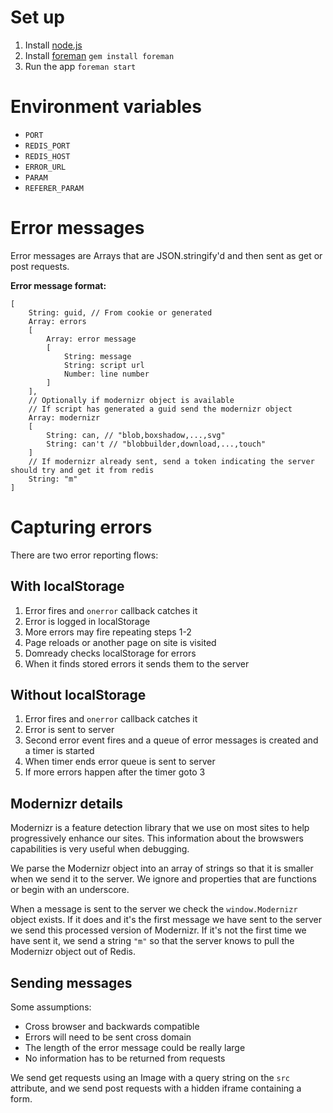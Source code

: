# Set up

1. Install [node.js](http://nodejs.org/download/)
2. Install [foreman](http://ddollar.github.io/foreman/) ```gem install foreman```
3. Run the app ```foreman start```


# Environment variables

* ```PORT```
* ```REDIS_PORT```
* ```REDIS_HOST```
* ```ERROR_URL```
* ```PARAM```
* ```REFERER_PARAM```


# Error messages

Error messages are Arrays that are JSON.stringify'd and then sent as get or post requests.

**Error message format:**

    [
        String: guid, // From cookie or generated
        Array: errors
        [
            Array: error message
            [
                String: message
                String: script url
                Number: line number
            ]
        ],
        // Optionally if modernizr object is available
        // If script has generated a guid send the modernizr object
        Array: modernizr
        [
            String: can, // "blob,boxshadow,...,svg"
            String: can't // "blobbuilder,download,...,touch"
        ]
        // If modernizr already sent, send a token indicating the server should try and get it from redis
        String: "m"
    ]

# Capturing errors

There are two error reporting flows:

## With localStorage

1. Error fires and ```onerror``` callback catches it
2. Error is logged in localStorage
3. More errors may fire repeating steps 1-2
4. Page reloads or another page on site is visited
5. Domready checks localStorage for errors
6. When it finds stored errors it sends them to the server

## Without localStorage

1. Error fires and ```onerror``` callback catches it
2. Error is sent to server
3. Second error event fires and a queue of error messages is created and a timer is started
4. When timer ends error queue is sent to server
5. If more errors happen after the timer goto 3

## Modernizr details

Modernizr is a feature detection library that we use on most sites to help progressively enhance our sites. This information about the browswers capabilities is very useful when debugging.

We parse the Modernizr object into an array of strings so that it is smaller when we send it to the server. We ignore and properties that are functions or begin with an underscore.

When a message is sent to the server we check the ```window.Modernizr``` object exists. If it does and it's the first message we have sent to the server we send this processed version of Modernizr. If it's not the first time we have sent it, we send a string ```"m"``` so that the server knows to pull the Modernizr object out of Redis.

## Sending messages

Some assumptions:

* Cross browser and backwards compatible
* Errors will need to be sent cross domain
* The length of the error message could be really large
* No information has to be returned from requests

We send get requests using an Image with a query string on the ```src``` attribute, and we send post requests with a hidden iframe containing a form.
